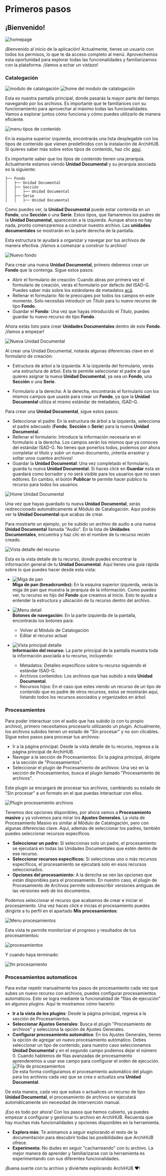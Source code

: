 # Primeros pasos

## ¡Bienvenido!

![homepage](imagenes/home.png)

¡Bienvenido al inicio de la aplicación! Actualmente, tienes un usuario con todos los permisos, lo que te da acceso completo al menú. Aprovechemos esta oportunidad para explorar todas las funcionalidades y familiarizarnos con la plataforma. ¡Vamos a echar un vistazo!

### Catalogación

![modulo de catalogación](imagenes/catalogacion.gif)
![home del modulo de catalogación](imagenes/home_catalogacion.png)

Esta es nuestra pantalla principal, donde pasarás la mayor parte del tiempo navegando por los archivos. Es importante que te familiarices con su funcionamiento para aprovechar al máximo todas las funcionalidades. Vamos a explorar juntos cómo funciona y cómo puedes utilizarlo de manera eficiente.

![menu tipos de contenido](imagenes/menu_tipos.png)

En la esquina superior izquierda, encontrarás una lista desplegable con los tipos de contenido que vienen predefinidos con la instalación de ArchiHUB. Si quieres saber más sobre estos tipos de contenido, haz clic [aquí](estandares.md).

Es importante saber que los tipos de contenido tienen una jerarquía. Actualmente estamos viendo __Unidad Documental__ y su jerarquía asociada es la siguiente:

 ```
├── Fondo
│   ├── Unidad Documental
│   ├── Sección
│   │   ├── Unidad Documental
│   ├── Serie
│   │   ├── Unidad Documental
 ```

 Como puedes ver, la __Unidad Documental__ puede estar contenida en un __Fondo__, una __Sección__ o una __Serie__. Estos tipos, que llamaremos los padres de la __Unidad Documental__, aparecerán a la izquierda. Aunque ahora no hay nada, pronto comenzaremos a construir nuestro archivo. Las __unidades documentales__ se mostrarán en la parte derecha de la pantalla.

 Esta estructura te ayudará a organizar y navegar por tus archivos de manera efectiva. ¡Vamos a comenzar a construir tu archivo!

![Nuevo fondo](/imagenes/new_fondo.gif)

Para crear una nueva __Unidad Documental__, primero debemos crear un __Fondo__ que la contenga. Sigue estos pasos:

- Abrir el formulario de creación: Cuando abras por primera vez el formulario de creación, verás el formulario por defecto del ISAD-G. Puedes saber más sobre los estándares de metadatos [acá](estandares.md).
- Rellenar el formulario: No te preocupes por todos los campos en este momento. Solo necesitas introducir un _Título_ para tu nuevo recurso de tipo __Fondo__.
- Guardar el __Fondo__: Una vez que hayas introducido el _Título_, puedes guardar tu nuevo recurso de tipo __Fondo__.

Ahora estás listo para crear __Unidades Documentales__ dentro de este __Fondo__. ¡Vamos a empezar!

![Nueva Unidad Documental](/imagenes/new_unidad.png)

Al crear una Unidad Documental, notarás algunas diferencias clave en el formulario de creación:

- Estructura de árbol a la izquierda: A la izquierda del formulario, verás una estructura de árbol. Esta te permite seleccionar el padre al que quieres asignar la nueva __Unidad Documental__, ya sea un __Fondo__, una __Sección__ o una __Serie__.

- Formulario a la derecha: A la derecha, encontrarás el formulario con los mismos campos que usaste para crear un __Fondo__, ya que la __Unidad Documental__ utiliza el mismo estándar de metadatos, ISAD-G.

Para crear una __Unidad Documental__, sigue estos pasos:

- Seleccionar el padre: En la estructura de árbol a la izquierda, selecciona el padre adecuado (__Fondo__, __Sección__ o __Serie__) para la nueva __Unidad Documental__.
- Rellenar el formulario: Introduce la información necesaria en el formulario a la derecha. Los campos serán los mismos que ya conoces del estándar ISAD-G. No tienes que ponerlos todos, podemos por ahora completar el título y subir un nuevo documento, ¡intenta arrastrar y soltar unos cuantos archivos!
- Guardar la __Unidad Documental__: Una vez completado el formulario, guarda tu nueva __Unidad Documental__. Si haces click en __Guardar__ esta se guardará como borrador y no será visible para los usuarios que no sean editores. En cambio, el botón __Publicar__ te permite hacer público tu recurso para todos los usuarios.

![Home Unidad Documental](/imagenes/home_unidad.png)

Una vez que hayas guardado tu nueva __Unidad Documental__, serás redireccionado automáticamente al Módulo de Catalogación. Aquí podrás ver la __Unidad Documental__ que acabas de crear.

Para mostrarte un ejemplo, yo he subido un archivo de audio a una nueva __Unidad Documental__ llamada "Audio". En la lista de __Unidades Documentales__, encuentra y haz clic en el nombre de tu recurso recién creado.

![Vista detalle del recurso](/imagenes/detail.png)

Esta es la vista detalle de tu recurso, donde puedes encontrar la información general de tu __Unidad Documental__. Aquí tienes una guía rápida sobre lo que puedes hacer desde esta vista:

- ![Miga de pan](/imagenes/miga.png)<br>__Miga de pan (breadcrumbs):__ En la esquina superior izquierda, verás la miga de pan que muestra la jerarquía de la información. Como puedes ver, tu recurso es hijo del __Fondo__ que creamos al inicio. Esto te ayuda a entender la estructura y ubicación de tu recurso dentro del archivo.

- ![Menu detail](/imagenes/menu_detail.png)<br>__Botones de navegación:__ En la parte izquierda de la pantalla, encontrarás los botones para:
    - Volver al Módulo de Catalogación
    - Editar el recurso actual

- ![Vista principal detalle](/imagenes/main_detail.png)<br>__Información del recurso:__ La parte principal de la pantalla muestra toda la información asociada a tu recurso, incluyendo:
    - Metadatos: Detalles específicos sobre tu recurso siguiendo el estándar ISAD-G.
    - Archivos contenidos: Los archivos que has subido a esta __Unidad Documental__.
    - Recursos hijos: En el caso que estes viendo un recurso de un tipo de contenido que es padre de otros recursos, estos se mostrarán aquí, listando todos los recursos asociados y organizados en árbol.

### Procesamientos

Para poder interactuar con el audio que has subido (o con tu propio archivo), primero necesitamos procesarlo utilizando un plugin. Actualmente, los archivos subidos tienen un estado de "Sin procesar" y no son clicables. Sigue estos pasos para procesar tus archivos:

- Ir a la página principal: Desde la vista detalle de tu recurso, regresa a la página principal de ArchiHUB.
- Navegar a la sección de Procesamientos: En la página principal, dirígete a la sección de "Procesamientos".
- Seleccionar el plugin de Procesamiento de archivos: Una vez en la sección de Procesamientos, busca el plugin llamado "Procesamiento de archivos".

Este plugin se encargará de procesar tus archivos, cambiando su estado de "Sin procesar" a un formato en el que puedas interactuar con ellos.

![Plugin procesamiento archivos](/imagenes/plugin_file.png)

Tenemos dos opciones disponibles, por ahora vamos a __Procesamiento masivo__ y ya volvemos para mirar los __Ajustes Generales__. La vista de Procesamiento Masivo es similar al Módulo de Catalogación, pero con algunas diferencias clave. Aquí, además de seleccionar los padres, también puedes seleccionar recursos específicos.
- __Seleccionar un padre:__ Si seleccionas solo un padre, el procesamiento se ejecutará en todas las Unidades Documentales que estén dentro de ese recurso.
- __Seleccionar recursos específicos:__ Si seleccionas uno o más recursos específicos, el procesamiento se ejecutará solo en esos recursos seleccionados.
- __Opciones del procesamiento:__ A la derecha se ven las opciones que están disponibles para el procesamiento. En nuestro caso, el plugin de Procesamiento de Archivos permite sobreescribir versiones antiguas de las versiones web de los documentos.

Podemos seleccionar el recurso que acabamos de crear e iniciar el procesamiento. Una vez haces click e inicias el procesamiento puedes dirigirte a tu perfil en el apartado __Mis procesamientos__:

![Menu procesamientos](/imagenes/menu_procesamientos.png)

Esta vista te permite monitorizar el progreso y resultados de tus procesamientos:

![procesamientos](/imagenes/procesamientos.png)

Y cuando haya terminado:

![fin procesamiento](/imagenes/fin_procesamiento.png)

### Procesamientos automaticos

Para evitar repetir manualmente los pasos de procesamiento cada vez que subes un nuevo recurso con archivos, puedes configurar procesamientos automáticos. Esto se logra mediante la funcionalidad de "filas de ejecución" en algunos plugins. Aquí te mostramos cómo hacerlo:

- __Ir a la vista de los plugins__: Desde la página principal, regresa a la sección de Procesamientos.
- __Seleccionar Ajustes Generales__: Busca el plugin "Procesamiento de archivos" y selecciona la opción de Ajustes Generales.
- __Configurar procesamiento automático__: En los Ajustes Generales, tienes la opción de agregar un nuevo procesamiento autómatico. Debes seleccionar un tipo de contenido, para nuestro caso seleccionamos __Unidad Documental__ y en el segundo campo podemos dejar el número 0. Cuando hablemos de filas avanzadas de procesamiento aprenderemos a usar ese campo para configurar el orden de ejecución. <br>![Fila de procesamientos](/imagenes/fila_procesamiento.png)<br>De esta forma configuramos el procesamiento automático del plugin para los archivos cada vez que se crea o actualiza una __Unidad Documental__.

De esta manera, cada vez que subas o actualices un recurso de tipo __Unidad Documental__, el procesamiento de archivos se ejecutará automáticamente sin necesidad de intervención manual.

¡Eso es todo por ahora! Con los pasos que hemos cubierto, ya puedes empezar a configurar y gestionar tu archivo en ArchiHUB. Recuerda que hay muchas más funcionalidades y opciones disponibles en la herramienta.

- __Explora más__: Te animamos a seguir explorando el resto de la documentación para descubrir todas las posibilidades que ArchiHUB ofrece.
- __Experimenta__: No dudes en seguir "cacharreando" con tu archivo. La mejor manera de aprender y familiarizarse con la herramienta es experimentando con sus diferentes funcionalidades.

¡Buena suerte con tu archivo y diviértete explorando ArchiHUB ❤️!